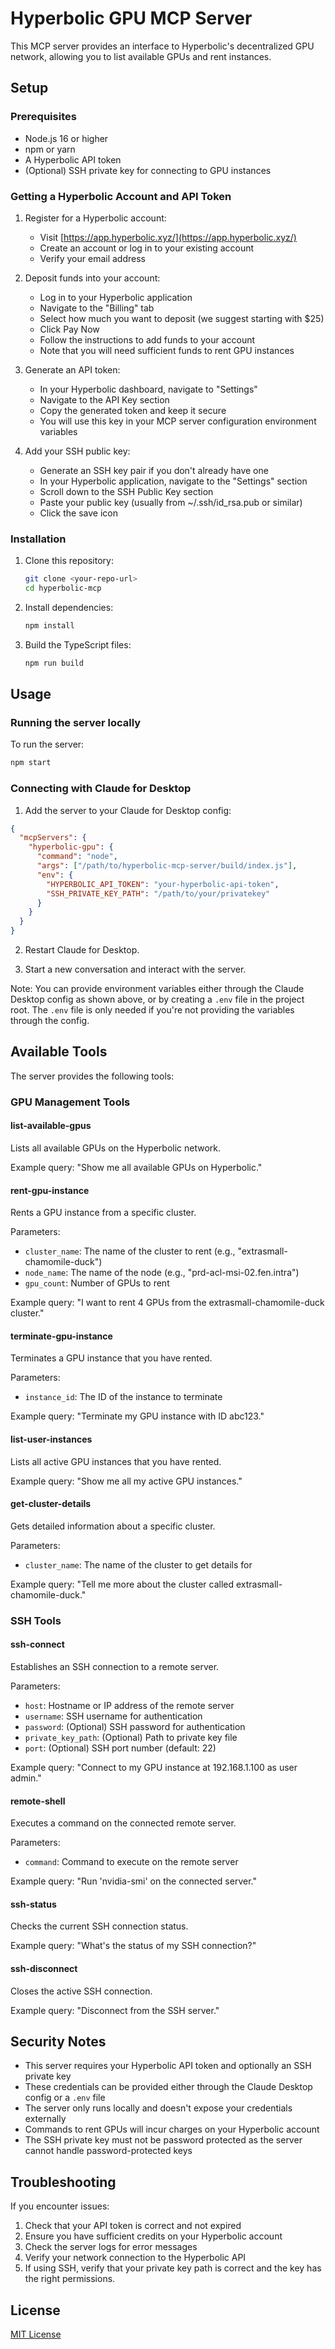 # Hyperbolic GPU MCP Server

This MCP server provides an interface to Hyperbolic's decentralized GPU network, allowing you to list available GPUs and rent instances.

## Setup

### Prerequisites

- Node.js 16 or higher
- npm or yarn
- A Hyperbolic API token
- (Optional) SSH private key for connecting to GPU instances

### Getting a Hyperbolic Account and API Token

1. Register for a Hyperbolic account:
   - Visit [https://app.hyperbolic.xyz/](https://app.hyperbolic.xyz/)
   - Create an account or log in to your existing account
   - Verify your email address

2. Deposit funds into your account:
   - Log in to your Hyperbolic application
   - Navigate to the "Billing" tab
   - Select how much you want to deposit (we suggest starting with $25)
   - Click Pay Now
   - Follow the instructions to add funds to your account
   - Note that you will need sufficient funds to rent GPU instances

3. Generate an API token:
   - In your Hyperbolic dashboard, navigate to "Settings" 
   - Navigate to the API Key section
   - Copy the generated token and keep it secure
   - You will use this key in your MCP server configuration environment variables

4. Add your SSH public key:
   - Generate an SSH key pair if you don't already have one
   - In your Hyperbolic application, navigate to the "Settings" section
   - Scroll down to the SSH Public Key section
   - Paste your public key (usually from ~/.ssh/id_rsa.pub or similar)
   - Click the save icon

### Installation

1. Clone this repository:

   ```bash
   git clone <your-repo-url>
   cd hyperbolic-mcp
   ```

2. Install dependencies:

   ```bash
   npm install
   ```

3. Build the TypeScript files:
   ```bash
   npm run build
   ```

## Usage

### Running the server locally

To run the server:

```bash
npm start
```

### Connecting with Claude for Desktop

1. Add the server to your Claude for Desktop config:

```json
{
  "mcpServers": {
    "hyperbolic-gpu": {
      "command": "node",
      "args": ["/path/to/hyperbolic-mcp-server/build/index.js"],
      "env": {
        "HYPERBOLIC_API_TOKEN": "your-hyperbolic-api-token",
        "SSH_PRIVATE_KEY_PATH": "/path/to/your/privatekey" 
      }
    }
  }
}
```

2. Restart Claude for Desktop.

3. Start a new conversation and interact with the server.

Note: You can provide environment variables either through the Claude Desktop config as shown above, or by creating a `.env` file in the project root. The `.env` file is only needed if you're not providing the variables through the config.

## Available Tools

The server provides the following tools:

### GPU Management Tools

#### list-available-gpus

Lists all available GPUs on the Hyperbolic network.

Example query: "Show me all available GPUs on Hyperbolic."

#### rent-gpu-instance

Rents a GPU instance from a specific cluster.

Parameters:

- `cluster_name`: The name of the cluster to rent (e.g., "extrasmall-chamomile-duck")
- `node_name`: The name of the node (e.g., "prd-acl-msi-02.fen.intra")
- `gpu_count`: Number of GPUs to rent

Example query: "I want to rent 4 GPUs from the extrasmall-chamomile-duck cluster."

#### terminate-gpu-instance

Terminates a GPU instance that you have rented.

Parameters:

- `instance_id`: The ID of the instance to terminate

Example query: "Terminate my GPU instance with ID abc123."

#### list-user-instances

Lists all active GPU instances that you have rented.

Example query: "Show me all my active GPU instances."

#### get-cluster-details

Gets detailed information about a specific cluster.

Parameters:

- `cluster_name`: The name of the cluster to get details for

Example query: "Tell me more about the cluster called extrasmall-chamomile-duck."

### SSH Tools

#### ssh-connect

Establishes an SSH connection to a remote server.

Parameters:

- `host`: Hostname or IP address of the remote server
- `username`: SSH username for authentication
- `password`: (Optional) SSH password for authentication
- `private_key_path`: (Optional) Path to private key file
- `port`: (Optional) SSH port number (default: 22)

Example query: "Connect to my GPU instance at 192.168.1.100 as user admin."

#### remote-shell

Executes a command on the connected remote server.

Parameters:

- `command`: Command to execute on the remote server

Example query: "Run 'nvidia-smi' on the connected server."

#### ssh-status

Checks the current SSH connection status.

Example query: "What's the status of my SSH connection?"

#### ssh-disconnect

Closes the active SSH connection.

Example query: "Disconnect from the SSH server."

## Security Notes

- This server requires your Hyperbolic API token and optionally an SSH private key
- These credentials can be provided either through the Claude Desktop config or a `.env` file
- The server only runs locally and doesn't expose your credentials externally
- Commands to rent GPUs will incur charges on your Hyperbolic account
- The SSH private key must not be password protected as the server cannot handle password-protected keys

## Troubleshooting

If you encounter issues:

1. Check that your API token is correct and not expired
2. Ensure you have sufficient credits on your Hyperbolic account
3. Check the server logs for error messages
4. Verify your network connection to the Hyperbolic API
5. If using SSH, verify that your private key path is correct and the key has the right permissions.

## License

[MIT License](LICENSE)
